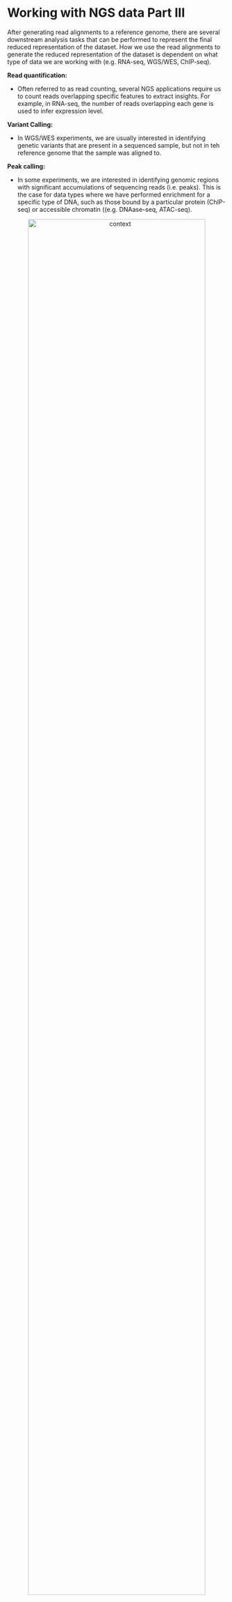 # Working with NGS data Part III

After generating read alignments to a reference genome, there are several downstream analysis tasks that can be performed to represent the final reduced representation of the dataset. How we use the read alignments to generate the reduced representation of the dataset is dependent on what type of data we are working with (e.g. RNA-seq, WGS/WES, ChIP-seq).

**Read quantification:**
- Often referred to as read counting, several NGS applications require us to count reads overlapping specific features to extract insights. For example, in RNA-seq, the number of reads overlapping each gene is used to infer expression level.

**Variant Calling:**
- In WGS/WES experiments, we are usually interested in identifying genetic variants that are present in a sequenced sample, but not in teh reference genome that the sample was aligned to.

**Peak calling:**
- In some experiments, we are interested in identifying genomic regions with significant accumulations of sequencing reads (i.e. peaks). This is the case for data types where we have performed enrichment for a specific type of DNA, such as those bound by a particular protein (ChIP-seq) or accessible chromatin ((e.g. DNAase-seq, ATAC-seq).

<p align="center">
<img src="../figures/ngs-III.png" title="xxxx" alt="context"
	width="90%" height="90%" />
</p>

In this lesson, we will briefly explore the fundamental concepts of *read quantification*, *variant calling*, and *peak calling*, while introducing useful software and relevant file formats for each.

---

If you got lost or missed the last session you can copy all of the files we built in the alignment section with the following commands.
```bash

#log on to a compute node if not already on one:
srun --nodes=1 --ntasks-per-node=1 --mem-per-cpu=4GB --cpus-per-task=1 --time=08:00:00 --partition=standard  --pty /bin/bash

#establish a variable for the source directory if you haven't already
SOURCE="/dartfs-hpc/scratch/fund_of_bioinfo"

#establish a variable for your home directory if you haven't already 
# *** REPLACE YOUR_INITIALS with your actual initials ***
FOB="/dartfs-hpc/scratch/YOUR_INTIALS/fundamentals_of_bioinformatics/"

# navigate to your scratch directory
cd $FOB

# If you didn't have time to finish aligning copy these files now
mkdir -p $FOB/aligned
cp $SOURCE/aligned/* $FOB/aligned/
```

## Read count quantification
---

For most downstream analyses in RNA-seq, especially differential expression, we want to know how many reads aligned to a specific feature, as this tells us about the features's expression level, so we can compare expression between samples. Inherently, this means that we want to make these data count-based, so that we can use statistical models to compare these counts between experimental conditions of interest.

<p align="center">
<img src="../figures/genoic-content.png" title="xxxx" alt="context"
	width="100%" height="100%" />
</p>


Read quantification methods generally require two inputs:  
- an alignment file (.bam)
- a set of features over which to count (e.g. GTF/GFF).

Recall that a GTF/GFF file is used to store genome annotation data, therefore contains the coordinates over all of the exons that we want to count reads.

The most simplistic methods (e.g. [htseq-count](https://htseq.readthedocs.io/en/release_0.11.1/count.html), [featureCounts](http://subread.sourceforge.net/)) use a specific set of rules to count the number of reads overlapping specific features. These are a good choice if your data is less complex, e.g. 3'-end data. More complex methods or read quantification such as [RSEM](https://deweylab.github.io/RSEM/), determine the probability that a read should be counted for a particular feature, this is helpful if you're interested in something like differences in isoform expression data.


Here we will demonstrate gene level quantification with [htseq-count](https://htseq.readthedocs.io/en/release_0.11.1/count.html) to quantify reads for the alignments we created in the previous lesson. Some important options in *htseq-count* include:

**Feature type (`-t`):**  
Specifies the feature in your GTF file you want to count over (3rd column). The default is **exon**. However, this can be changed to any feature in your GTF file, so theoretically can be used to count any feature you have annotated.

**Strandedness (`-s`):**  
Specifies if reads in your experiment come from a stranded (`yes`) or unstranded (`no`) library type. It is critical to set this correctly, as incorrect selection will result in needlessly throwing away 50% of your reads.  

```bash
# go to your scratch dir
cd $FOB

# make a new directory to store your data in
mkdir -p  $FOB/counts
cd $FOB/counts

# quantify reads that map to exons (default)
htseq-count \
-f bam \
-s no \
-r pos \
-t exon \
$FOB/aligned/SRR1039508.Aligned.sortedByCoord.out.bam \
$SOURCE/refs/Homo_sapiens.GRCh38.97.chr20.gtf > SRR1039508.htseq-counts
```

Have a look at the resulting file.
```bash
# how many lines
wc -l SRR1039508.htseq-counts

# first few rows
head SRR1039508.htseq-counts

# importantly, lets check the last few rows as these contain some important info
tail -n 12 SRR1039508.htseq-counts
```

This process can be repeated for each sample in your dataset, and the resulting files compiled to generate a matrix of raw read counts that serve as input to downstream analysis (e.g. differential expression or binding analysis).
```bash
ls $FOB/aligned/*.Aligned.sortedByCoord.out.bam | while read x; do

  # save the file name
  sample=`echo "$x"`
  # get everything in file name before "/" (to remove '$FOB/alignment/')
  sample=`echo "$sample" | cut -d"/" -f6`
  # get everything in file name before "." e.g. "SRR1039508"
  sample=`echo "$sample" | cut -d"." -f1`
  echo processing "$sample"

  # quantify reads that map to exons (default)
  htseq-count \
   -f bam \
  -s no \
  -r pos \
  -t exon \
  $FOB/aligned/$sample.Aligned.sortedByCoord.out.bam \
  $SOURCE/refs/Homo_sapiens.GRCh38.97.chr20.gtf > $sample.htseq-counts;
done
```

#### Sources of variation in RNAseq counts data

In an RNAseq experiemnt like this one, the ultimate goal is to find out if there are genes whose expression level varies by conditions in your samples. The output from HTseq-count contains raw gene counts which cannot be compared within or between samples. This is due to many sources of variation within the counts that should be accounted for with normalization before counts are compared.

**Gene length:**
For comparisons within a sample it is important to normalize for gene length. If gene X is 1000bp long and gene Y is 2000bp long, we would expect that gene Y will recruit twice the reads in the dataset, purely due to the extra bp that represent the gene. If we didn't normalize for gene length and compared raw counts we might incorrectly assume that gene Y was expressed twice as much as gene X. This type of normalization is not needed for single end datasets, as reads are only mapped to the 3' end of the gene and counts will not be affected by genen length. 

**Library size:**
For comparisons between samples it is important to normalize for library size. If sample A has 10 million reads and sample B has 30 million reads and we want to compare the expression of gene X between samples we should first normalize for sequencing depth, else we may incorrectly assume that the expression of gene X in sample B is three times higher than in sample A. 

**Library composition:**
The presence of differentially expressed genes between samples causes the number of reads for other genes in those samples to be skewed. For example, lets assume two samples 1 & 2 and genes X, Y, & Z. Each sample has a library size of 10 million reads but gene Y is differentially expressed between the two samples, with much higher expression in sample 1. The high expression of gene Y in sample 1 leaves fewer reads available to map to genes X and Z, resulting in a low read counts in sample 1 relative to sample 2. The cause of the difference in expression levels of genes X and Z is the increased recruitment of reads to gene Y in sample 1. 

<p align="center">
<img src="../figures/library_composition.png" title="xxxx" alt="context"
	width="85%" height="85%" />
</p>

Such library composition effects must also be accounted for during normalization to avoid falsely interpreting compositional effects as true differential expression findings. If samples you wish to compare are very distinct in their gene expression profiles, such as comparing drug-treated samples vs untreated samples, compositional effects may be large, therefore effectively correcting for these effects becomes critical for appropriate interpretation.

#### Normalization methods

It is beyond the scope of this workshop to discuss the mathematical formulas that are used to normalize RNAseq counts data, but below is a table describing common methods for normalizing data and what source of variation each method accounts for. We cover data normalization methods in more detail in our summer workshop series *RNAseq Data Analysis**.

**Method** | **Name** | **Accounts for** | **Appropriate comparisons**
-------|-------|-------|-------
CPM | Counts per million | Depth	 | - Between-sample<br>- Within experimental group
TPM | Transcripts per million | Depth & feature length | - Between- and within-sample<br>- Within experimental group
RPKM/FPKM | Reads/fragments per kilobase<br>of exon per million | Depth & feature length | - Within-sample<br>
RLE (DESeq2)|Median of ratios | Depth & library composition | Between sample
TMM (edgeR)| Trimmed mean of M-values| Depth & library composition | Between sample


---

## Peak calling

In contrast to RNA-seq experiments, we are sometimes more concerned with identification of genomic regions that are enriched with aligned reads, rather than quantifying read numbers overlapping genomic features like exons. This is the case in ChIP-seq experiments, where we have used an antibody to enrich our sample for DNA bound to a specific protein, then perform sequencing to determine the location of these bound sites at a genome-wide level.

<p align="center">
<img src="../figures/chip.png" title="" alt="context"
	width="90%" height="90%" />
</p>

Adapted from [Nakato & Sakata, *Methods*, 2020](https://www.sciencedirect.com/science/article/pii/S1046202320300591)

After sequencing the enriched regions of DNA and mapping them to a reference genome, we use statistical approaches to model the distribution of reads compared to those of a background sample (e.g. input DNA or IgG IP) in order to identify regions that are truly enriched regions representing real binding sites. This process is referred to as **peak calling**. Some example ChIP-seq alignments are shown below. You can see that the pileups in read density correlate with the called peaks shown in the green annotation tracks.

<p align="center">
<img src="../figures/igv-11.png" title="" alt="context"
	width="90%" height="90%" />
</p>

Alignments generated after mapping short reads from a ChIP-seq experiment to a reference genome generally show asymmetric distribution of reads on the +/- strand immediately around a binding site. By shifting these reads toward the middle, or extending them to the expected fragment length, we can generate a signal profile that is compared to the background signal from the control DNA sample using statistical models, ultimately assigning a probability value (*P*-value) to each peak.

<p align="center">
<img src="../figures/peak-calling.png" title="xxxx" alt="context"
	width="90%" height="90%" />
</p>



Part A has been adapted from [Park, *Nature Rev. Gen.*, 2009](https://www.nature.com/articles/nrg2641). Part B has been adapted from [Pepke et al, *Nature Methods*, 2009](https://www.nature.com/articles/nmeth.1371).




> While peak calling is typically associated with ChIP-seq, it is utilized in a growing number of genomic analysis workflows, especially in more recent years as the number of technologies being designed to profile various genomic features grows rapidly.

Below is an example a shell command line usage that you could use to call peaks with MACS2.  

*Do not run this is only an example*
```bash
macs2 callpeak \
	-t sample-1-chip.bam \
	-c sample-1-input.bam \
	-f BAM \
	-g 1.3e+8 \
	--outdir peaks
```

- `t` denotes the file containing enriched sequence tags/alignments
- `c` denotes the file containing control alignments, where no enrichment was performed
- `f` describes the file type of the inputs
- `g` is the total size of the genome
- `--outdir` the file path you want results to be written to

The peaks generated by MACS2 and other peak callers are stored using the **BED (Browser Extensible Data)** file format. BED files are text files used to store coordinates of genomic regions, and can be visualized directly in genome browsers such as UCSC and IGV. Three fields (columns) are required in BED files:
- chrom
- chromStart
- chromEnd

Nine additional optional fields can be provided to include additional information in a bed file. Other 'flavors' of BED files exist, that utilize several of the standard BED file format fields, as well as additional custom fields. `.narrowpeak` files are an example, and are referred to as a BED6+4 file format, as they use the first six columns of standard BED files with an additional 4 custom columns.

<p align="center">
<img src="../figures/bed.png" title="xxxx" alt="context"
	width="90%" height="90%" />
</p>

The [UCSC website](https://genome.ucsc.edu/FAQ/FAQformat.html#format1) is an excellent resource for learning more about BED, narrowpeak, and other genomics file formats.

Lets briefly explore a BED file on the command line. We will use `heart_E15.5_H3K9ac.bed` located in the scratch directory:
```bash
# examine the head and tail of the file
head -n 10 /dartfs-hpc/scratch/fund_of_bioinfo/bed_files/heart_E15.5_H3K9ac.bed
tail -n 10 /dartfs-hpc/scratch/fund_of_bioinfo/bed_files/heart_E15.5_H3K9ac.bed

# count number of regions in the file
wc -l /dartfs-hpc/scratch/fund_of_bioinfo/bed_files/heart_E15.5_H3K9ac.bed
```

> **Note:** The settings and options used to perform peak calling appropriately are dependent on the data you have (e.g. ChIP-seq, ATAC-seq, etc.) and the type of peak you are hoping to detect. TFs usually form narrow punctuate peaks but other marks, such as histone marks, typically form broader peaks, and can require different settings to accurately detect.

After a set of peak regions have been defined, read quantification can be performed over these regions, since these count data can be used as input to a differential binding analysis (ChIP-seq) or a differential accessibility analysis (ATAC-seq), to identify peaks unique to an experimental condition.


### Visualizing signal of enriched sequence tags (alignments)

It is often useful to visualize extent of the signal in identified peak regions, to gain an idea of **how enriched** above background the signal in those regions was.

Visualization of signal track data is usually achieved by converting alignment files (`.BAM` format) into a `bigWig` file, an indexed binary file format used to store dense continuous data (i.e. signal).

`bigWig` files can be constructed from the `wiggle (Wig)` or `bedGraph` file formats, both of which are also used to store dense continuous data. bigWig, Wig, and bedGraph files formats are all described in more detail on the [UCSC website](http://genome.ucsc.edu/goldenPath/help/bigWig.html).

<p align="center">
<img src="../figures/chip-signal-genome-wide.png" title="xxxx" alt="context"
	width="100%" height="100%" />
</p>

> For the purposes of this workshop, we only need understand the idea behind of bigwig files and what they are used for. We hope to address their generation and use in more detail in future workshops.

Bigwig files can be used to evaluate signal across many genomic loci simultaneously. A common task is to plot signal directly upstream and downstream of called peaks. Consider the example below:

<p align="center">
<img src="../figures/chip-tss-example.png" title="" alt="context"
	width="90%" height="90%" />
</p>

Adapted from Figure 1 of [Lin-Shiao *et al*, 2019, *Science Advances*](https://advances.sciencemag.org/content/5/5/eaaw0946)


---

## Variant calling

Following an experiment such as Whole Genome Sequencing (WGS) or Exome Sequencing (WES) and subsequent read alignment, a common next step is variant calling. **Genomic variants** are locations in the sequenced samples where the sequenced reads differ from the reference genome to which they have been aligned.  

<p align="center">
<img src="../figures/var-calling.png" title="" alt="context"
	width="90%" height="90%" />
</p>

Common software for variant calling includes Genome Analysis Toolkit, Mutect, Freebayes, Varscan, and Strelka. The purpose of these softwares is to determine which variants are real, or which might be artifacts of sequencing error or alignment error, and output a score associated with that determination.  

Any of these variant callers will require as input an aligned BAM file and a reference genome file.  Some expected optional parameters might be a list of sites to mask (such as known repetitive sites in the genome or known germline variants in a population), the expected ploidy of the sequenced sample, or a `GTF` file for annotating the genome context of each variant.

The standard file format output by variant callers is `Variant Call Format`, or `VCF`, which is a tabular format containing the genomic location of each variant and the level of evidence for it in each sample, as well as a header describing the construction of the file.

<p align="center">
<img src="../figures/tcga_vcf_format.png" title="" alt="context"
	width="90%" height="90%" />
</p>

After variant calling is performed and a confident set of variants is determined for each sample, some downstream analyses could include:
- comparing variants found in tumor vs. normal pairs
- variants found in resistant vs. non-resistant cell lines
- statistical analysis of the presence of variants in any case-control disease populations.

